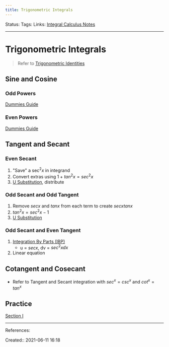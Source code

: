 ```yaml
---
title: Trigonometric Integrals
---
```

Status:
Tags:
Links: [Integral Calculus Notes](out/integral-calculus-notes.md)
___
# Trigonometric Integrals
> Refer to [Trigonometric Identities](out/trigonometric-identities.md)
## Sine and Cosine
### Odd Powers 
[Dummies Guide](https://www.dummies.com/education/math/calculus/how-to-integrate-odd-powers-of-sines-and-cosines/)
### Even Powers
[Dummies Guide](https://www.dummies.com/education/math/calculus/how-to-integrate-even-powers-of-sines-and-cosines/)
## Tangent and Secant
### Even Secant
1. "Save" a $\sec^2 x$ in integrand
2. Convert extras using $1 + tan^2x = sec^2x$
3. [U Substitution](out/u-substitution.md), distribute
### Odd Secant and Odd Tangent
1. Remove $sec x$ and $tan x$ from each term to create $sec x tan x$
2. $tan^2x = sec^2x - 1$
3. [U Substitution](out/u-substitution.md)
### Odd Secant and Even Tangent
1. [Integration By Parts (IBP)](out/integration-by-parts-ibp.md)
	- u = $secx$, dv = $sec^2xdx$
2. Linear equation
## Cotangent and Cosecant
- Refer to Tangent and Secant integration with $sec^x = csc^x$ and $cot^x = tan^x$
## Practice
[Section I](None)
___
References:

Created:: 2021-06-11 16:18